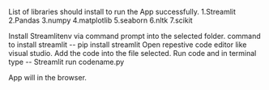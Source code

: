 List of libraries should install to run the App successfully.
1.Streamlit
2.Pandas
3.numpy
4.matplotlib
5.seaborn
6.nltk
7.scikit

Install Streamlitenv via command prompt into the selected folder.
command to install streamlit -- pip install streamlit
Open repestive code editor like visual studio.
Add the code into the file selected.
Run code and in terminal type -- Streamlit run codename.py

App will in the browser.
